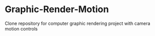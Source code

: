 # Graphic-Render-Motion
Clone repository for computer graphic rendering project with camera motion controls
